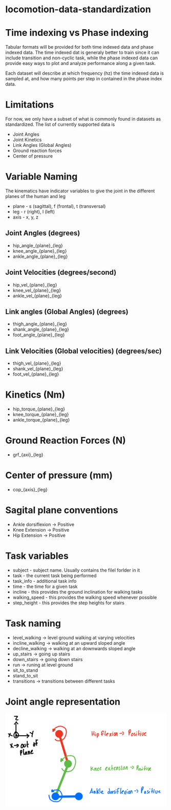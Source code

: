 # locomotion-data-standardization

# Time indexing vs Phase indexing
Tabular formats will be provided for both time indexed data and phase indexed data. The time indexed dat is generaly better to train since it can include transition and non-cyclic task, while the phase indexed data can provide easy ways to plot and analyze performance along a given task. 

Each dataset will describe at which frequency (hz) the time indexed data is sampled at, and how many points per step in contained in the phase index data. 


# Limitations
For now, we only have a subset of what is commonly found in datasets as standardized. The list of currently supported data is
* Joint Angles
* Joint Kinetics
* Link Angles (Global Angles)
* Ground reaction forces
* Center of pressure

# Variable Naming
The kinematics have indicator variables to give the joint in the different planes of the human and leg
* plane - s (sagittal), f (frontal), t (transversal)
* leg - r (right), l (left)
* axis - x, y, z

## Joint Angles (degrees)
* hip_angle_{plane}_{leg}
* knee_angle_{plane}_{leg}
* ankle_angle_{plane}_{leg}

## Joint Velocities (degrees/second)
* hip_vel_{plane}_{leg}
* knee_vel_{plane}_{leg}
* ankle_vel_{plane}_{leg}

## Link angles (Global Angles) (degrees)
* thigh_angle_{plane}_{leg}
* shank_angle_{plane}_{leg}
* foot_angle_{plane}_{leg}

## Link Velocities (Global velocities) (degrees/sec)
* thigh_vel_{plane}_{leg}
* shank_vel_{plane}_{leg}
* foot_vel_{plane}_{leg}

# Kinetics (Nm)
* hip_torque_{plane}_{leg}
* knee_torque_{plane}_{leg}
* ankle_torque_{plane}_{leg}

# Ground Reaction Forces (N)
* grf_{axi}_{leg}

# Center of pressure (mm)
* cop_{axis}_{leg}

# Sagital plane conventions
* Ankle dorsiflexion -> Positive
* Knee Extension -> Positive
* Hip Extension -> Positive


# Task variables
* subject - subject name. Usually contains the filel forlder in it
* task - the current task being performed
* task_info - additional task info
* time - the time for a given task
* incline - this provides the ground inclination for walking tasks
* walking_speed - this provides the walking speed whenever possible 
* step_height - this provides the step heights for stairs

# Task naming
* level_walking -> level ground walking at varying velocities
* incline_walking -> walking at an upward sloped angle
* decline_walking -> walking at an downwards sloped angle
* up_stairs -> going up stairs
* down_stairs -> going down stairs
* run -> runing at level ground
* sit_to_stand
* stand_to_sit
* transitions -> transitions between different tasks

# Joint angle representation
![Joint angle convention](joint_angle_references.png)
